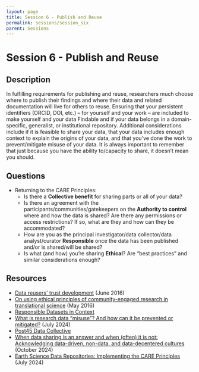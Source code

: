 ```yaml
---
layout: page
title: Session 6 - Publish and Reuse
permalink: sessions/session_six
parent: Sessions
---
```


# Session 6 - Publish and Reuse

## Description

In fulfilling requirements for publishing and reuse, researchers much choose where to publish their findings and where their data and related documentation will live for others to reuse. Ensuring that your persistent identifiers (ORCID, DOI, etc.) – for yourself and your work – are included to make yourself and your data Findable and if your data belongs in a domain-specific, generalist, or institutional repository. Additional considerations include if it is feasible to share your data, that your data includes enough context to explain the origins of your data, and that you’ve done the work to prevent/mitigate misuse of your data. It is always important to remember that just because you have the ability to/capacity to share, it doesn’t mean you should.

## Questions

- Returning to the CARE Principles:
  - Is there a **Collective benefit** for sharing parts or all of your data?
  - Is there an agreement with the participants/communities/gatekeepers on the **Authority to control** where and how the data is shared? Are there any permissions or access restrictions? If so, what are they and how can they be accommodated?
  - How are you as the principal investigator/data collector/data analyst/curator **Responsible** once the data has been published and/or is shared/will be shared?
  - Is what (and how) you’re sharing **Ethical**? Are “best practices” and similar considerations enough?
 
## Resources

- [Data reusers' trust development](https://doi.org/10.1002/asi.23730) (June 2016)
- [On using ethical principles of community-engaged research in translational science](https://doi.org/10.1016/j.trsl.2015.12.008) (May 2016)
- [Responsible Datasets in Context](https://www.responsible-datasets-in-context.com/)
- [What is research data “misuse”? And how can it be prevented or mitigated?](https://doi.org/10.1002/asi.24944) (July 2024)
- [Post45 Data Collective](https://data.post45.org/)
- [When data sharing is an answer and when (often) it is not: Acknowledging data-driven, non-data, and data-decentered cultures](https://doi.org/10.1002/asi.24957) (October 2024)
- [Earth Science Data Repositories: Implementing the CARE Principles](https://datascience.codata.org/articles/10.5334/dsj-2024-037) (July 2024) 

